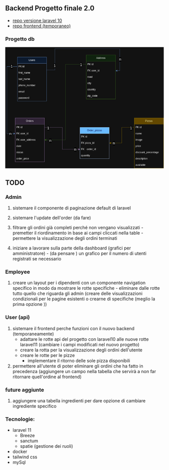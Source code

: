 ## Backend Progetto finale 2.0 
- [repo versione laravel 10](https://github.com/Francescodc92/pizzeria-backend)
- [repo frontend (temporaneo)](https://github.com/Francescodc92/pizzeria-full-stack)

### Progetto db
![database-structure](./.github/db_pizzeria.png)

## TODO
  ### Admin 

  1. sistemare il componente di paginazione default di laravel
  2. sistemare l'update dell'order (da fare)

  3. filtrare gli ordini già completi perché non vengano  visualizzati
    - premetter il riordinamento in base ai campi cliccati nella table 
    - permettere la visualizzazione degli ordini terminati
    
  4. iniziare a lavorare sulla parte della dashboard (grafici per amministratore)
    - (da pensare ) un grafico per il numero di utenti registrati se necessario

  ### Employee
  1. creare un layout per i dipendenti con un componente navigation specifico in modo da mostrare le rotte specifiche 
    - eliminare dalle rotte tutto quello che riguarda gli admin (creare delle visualizzazioni condizionali per le pagine esistenti o crearne di specifiche (meglio la prima opzione ))
  
  ### User (api)
  1. sistemare il frontend perche funzioni con il nuovo backend (temporaneamente)
      - adattare le rotte api del progetto con laravel10 alle nuove rotte laravel11 (cambiare i campi modificati nel nuovo progetto)
      - creare la rotta per la visualizzazione degli ordini dell'utente
      - creare le rotte per le pizze
        - implementare il ritorno delle sole pizza disponibili 
  2. permettere all'utente di poter eliminare gli ordini che ha fatto in precedenza (aggiungere un campo nella tabella che servirà a non far ritornare quell'ordine al frontend)


  ### future aggiunte
  1. aggiungere una tabella ingredienti per dare opzione di cambiare ingrediente specifico 

### Tecnologie:
  - laravel 11
    - Breeze
    - sanctum
    - spatie (gestione dei ruoli)
  - docker
  - tailwind css
  - mySql 